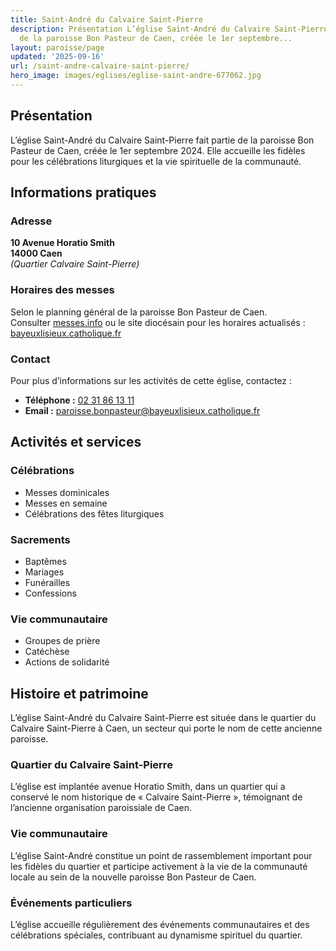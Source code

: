 ```yaml
---
title: Saint-André du Calvaire Saint-Pierre
description: Présentation L’église Saint-André du Calvaire Saint-Pierre fait partie
  de la paroisse Bon Pasteur de Caen, créée le 1er septembre...
layout: paroisse/page
updated: '2025-09-16'
url: /saint-andre-calvaire-saint-pierre/
hero_image: images/eglises/eglise-saint-andre-677062.jpg
---
```


## Présentation

L’église Saint-André du Calvaire Saint-Pierre fait partie de la paroisse Bon Pasteur de Caen, créée le 1er septembre 2024. Elle accueille les fidèles pour les célébrations liturgiques et la vie spirituelle de la communauté.

## Informations pratiques

### Adresse

**10 Avenue Horatio Smith**  
**14000 Caen**  
_(Quartier Calvaire Saint-Pierre)_

### Horaires des messes

Selon le planning général de la paroisse Bon Pasteur de Caen.  
Consulter [messes.info](https://messes.info) ou le site diocésain pour les horaires actualisés :  
[bayeuxlisieux.catholique.fr](https://bayeuxlisieux.catholique.fr/paroisses/bon-pasteur-de-caen/horaires-des-messes/)

### Contact

Pour plus d’informations sur les activités de cette église, contactez :

  * **Téléphone :** [02 31 86 13 11](tel:+33231861311)
  * **Email :** paroisse.bonpasteur@bayeuxlisieux.catholique.fr

## Activités et services

### Célébrations

  * Messes dominicales
  * Messes en semaine
  * Célébrations des fêtes liturgiques

### Sacrements

  * Baptêmes
  * Mariages
  * Funérailles
  * Confessions

### Vie communautaire

  * Groupes de prière
  * Catéchèse
  * Actions de solidarité

## Histoire et patrimoine

L’église Saint-André du Calvaire Saint-Pierre est située dans le quartier du Calvaire Saint-Pierre à Caen, un secteur qui porte le nom de cette ancienne paroisse.

### Quartier du Calvaire Saint-Pierre

L’église est implantée avenue Horatio Smith, dans un quartier qui a conservé le nom historique de « Calvaire Saint-Pierre », témoignant de l’ancienne organisation paroissiale de Caen.

### Vie communautaire

L’église Saint-André constitue un point de rassemblement important pour les fidèles du quartier et participe activement à la vie de la communauté locale au sein de la nouvelle paroisse Bon Pasteur de Caen.

### Événements particuliers

L’église accueille régulièrement des événements communautaires et des célébrations spéciales, contribuant au dynamisme spirituel du quartier.
